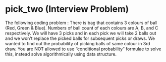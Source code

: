 # pick_two (Interview Problem)
The following coding problem :
    There is bag that contains 3 colours of ball (Red, Green & Blue).
    Numbers of ball count of each colours are A, B, and C respectively.
    We will have 3 picks and in each pick we will take 2 balls out and we won’t replace the picked balls for subsequent picks or draws.
    We wanted to find out the probability of picking balls of same colour in 3rd draw.
    You are NOT allowed to use “conditional probability” formulae to solve this, instead solve algorithmically using data structure.
